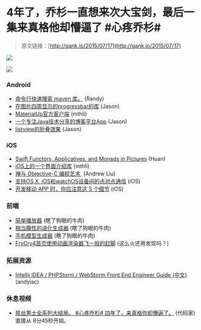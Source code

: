 # 4年了，乔杉一直想来次大宝剑，最后一集来真格他却懵逼了 #心疼乔杉#

> 原文链接：[http://gank.io/2015/07/17](http://gank.io/2015/07/17)

![](http://ww3.sinaimg.cn/large/7a8aed7bgw1eu5jpf3lamj20f00mitck.jpg)

![](http://ww2.sinaimg.cn/large/610dc034gw1eu5ltglvhxj20of0fzact.jpg)

### Android

* [命令行快速搜索 maven 库。](https://github.com/djyde/node) (Randy)
* [在图片四周显示的progressbar的库](https://github.com/mrwonderman/android) (Jason)
* [MaterialUp官方客户端](https://github.com/jariz/MaterialUp) (mthli)
* [一个专注Java技术分享的博客平台App](https://github.com/lzjun567/ImportNewApp) (Jason)
* [listview的折叠效果](https://github.com/dodola/ListItemFold) (Jason)

### iOS

* [Swift Functors, Applicatives, and Monads in Pictures](http://www.mokacoding.com/blog/functor) (Huan)
* [iOS上的一个界面介绍库](https://github.com/bubudrc/MPCoachMarks) (mthli)
* [禅与 Objective-C 编程艺术&nbsp;](https://github.com/oa414/objc) (Andrew Liu)
* [支持OS X, iOS和watchOS设备间的点对点通信](https://github.com/manavgabhawala/CocoaMultipeer) (iOS)
* [开发移动 APP 时，你应注意这 5 个细节](http://news.oneapm.com/app) (iOS)

### 前端

* [简单播放器](https://github.com/etianen/html5media) (瞎了狗眼的牛肉)
* [相当魔性的进化生成器](http://rednuht.org/genetic_cars_2/) (瞎了狗眼的牛肉)
* [手机模型生成器](http://pixelsign.github.io/html5) (瞎了狗眼的牛肉)
* [FryCry4首页使用动画渲染器飞一般的赶脚](http://www.pixijs.com/projects/) (这么火还用发现吗？)

### 拓展资源

* [Intellij IDEA / PHPStorm / WebStorm Front End Engineer Guide (中文)](https://github.com/Damao/Intellij) (andyiac)

### 休息视频

* [屌丝男士全系列大结局。 #心疼乔杉# 四年了，来真格你却懵逼了。](http://tv.sohu.com/20150707/n416343054.shtml) (代码家) 直接从 8分45秒开始。

